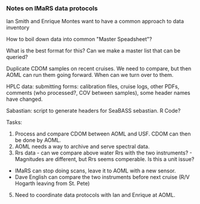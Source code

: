 ### Notes on IMaRS data protocols

Ian Smith and Enrique Montes want to have a common approach to data inventory

How to boil down data into common "Master Speadsheet"?

What is the best format for this? Can we make a master list that can be queried?

Duplicate CDOM samples on recent cruises. We need to compare, but then AOML can run them going forward. When can we turn over to them.

HPLC data: submitting forms: calibration files, cruise logs, other PDFs, comments (who processed?, COV between samples), some header names have changed.

Sabastian: script to generate headers for SeaBASS sebastian. R Code?




Tasks:
1. Process and compare CDOM between AOML and USF. CDOM can then be done by AOML.
2. AOML needs a way to archive and serve spectral data.
4. Rrs data - can we compare above water Rrs with the two instruments? - Magnitudes are different, but Rrs seems comperable. Is this a unit issue?
 - IMaRS can stop doing scans, leave it to AOML with a new sensor.
 - Dave English can compare the two instruments before next cruise (R/V Hogarth leaving from St. Pete)
5. Need to coordinate data protocols with Ian and Enrique at AOML. 
